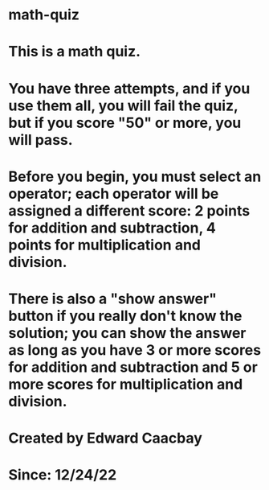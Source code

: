 # math-quiz

# This is a math quiz. 

# You have three attempts, and if you use them all, you will fail the quiz, but if you score "50" or more, you will pass. 
# Before you begin, you must select an operator; each operator will be assigned a different score: 2 points for addition and subtraction, 4 points for multiplication and division.
# There is also a "show answer" button if you really don't know the solution; you can show the answer as long as you have 3 or more scores for addition and subtraction and 5 or more scores for multiplication and division.

# Created by Edward Caacbay
# Since: 12/24/22

